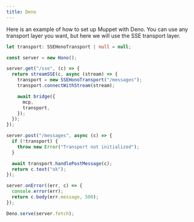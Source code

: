 ```yaml
---
title: Deno
---
```


Here is an example of how to set up Muppet with Deno. You can use any transport layer you want, but here we will use the SSE transport layer.

```ts
let transport: SSEHonoTransport | null = null;

const server = new Hono();

server.get("/sse", (c) => {
  return streamSSE(c, async (stream) => {
    transport = new SSEHonoTransport("/messages");
    transport.connectWithStream(stream);

    await bridge({
      mcp,
      transport,
    });
  });
});

server.post("/messages", async (c) => {
  if (!transport) {
    throw new Error("Transport not initialized");
  }

  await transport.handlePostMessage(c);
  return c.text("ok");
});

server.onError((err, c) => {
  console.error(err);
  return c.body(err.message, 500);
});

Deno.serve(server.fetch);
```
